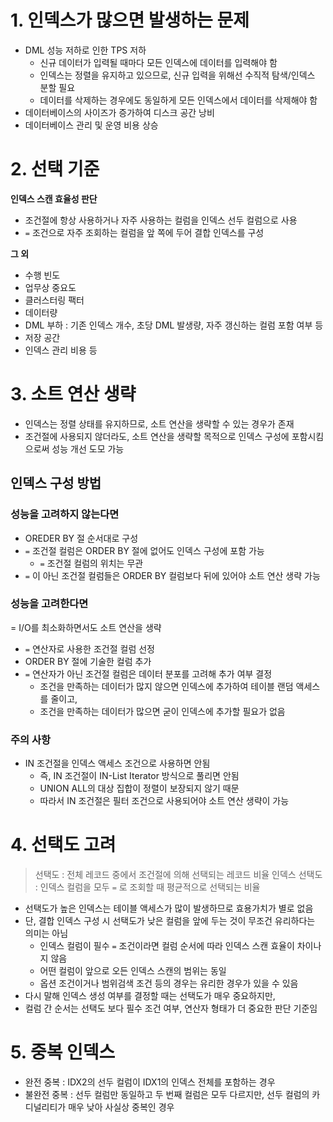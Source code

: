 # 1. 인덱스가 많으면 발생하는 문제
- DML 성능 저하로 인한 TPS 저하
	- 신규 데이터가 입력될 때마다 모든 인덱스에 데이터를 입력해야 함
	- 인덱스는 정렬을 유지하고 있으므로, 신규 입력을 위해선 수직적 탐색/인덱스 분할 필요
	- 데이터를 삭제하는 경우에도 동일하게 모든 인덱스에서 데이터를 삭제해야 함 
- 데이터베이스의 사이즈가 증가하여 디스크 공간 낭비
- 데이터베이스 관리 및 운영 비용 상승 

# 2. 선택 기준
**인덱스 스캔 효율성 판단** 
- 조건절에 항상 사용하거나 자주 사용하는 컬럼을 인덱스 선두 컬럼으로 사용
- `=` 조건으로 자주 조회하는 컬럼을 앞 쪽에 두어 결합 인덱스를 구성 

**그 외**
- 수행 빈도
- 업무상 중요도
- 클러스터링 팩터
- 데이터량
- DML 부하 : 기존 인덱스 개수, 초당 DML 발생량, 자주 갱신하는 컬럼 포함 여부 등
- 저장 공간
- 인덱스 관리 비용 등 

# 3. 소트 연산 생략
- 인덱스는 정렬 상태를 유지하므로, 소트 연산을 생략할 수 있는 경우가 존재
- 조건절에 사용되지 않더라도, 소트 연산을 생략할 목적으로 인덱스 구성에 포함시킴으로써 성능 개선 도모 가능 
## 인덱스 구성 방법
### 성능을 고려하지 않는다면 
- OREDER BY 절 순서대로 구성
- `=` 조건절 컬럼은 ORDER BY 절에 없어도 인덱스 구성에 포함 가능
	- `=` 조건절 컬럼의 위치는 무관
- `=` 이 아닌 조건절 컬럼들은 ORDER BY 컬럼보다 뒤에 있어야 소트 연산 생략 가능 
### 성능을 고려한다면
= I/O를 최소화하면서도 소트 연산을 생략

- `=` 연산자로 사용한 조건절 컬럼 선정
- ORDER BY 절에 기술한 컬럼 추가
- `=` 연산자가 아닌 조건절 컬럼은 데이터 분포를 고려해 추가 여부 결정 
	- 조건을 만족하는 데이터가 많지 않으면 인덱스에 추가하여 테이블 랜덤 액세스를 줄이고,
    - 조건을 만족하는 데이터가 많으면 굳이 인덱스에 추가할 필요가 없음
### 주의 사항
- IN 조건절을 인덱스 액세스 조건으로 사용하면 안됨
	- 즉, IN 조건절이 IN-List Iterator 방식으로 풀리면 안됨
    - UNION ALL의 대상 집합이 정렬이 보장되지 않기 때문 
    - 따라서 IN 조건절은 필터 조건으로 사용되어야 소트 연산 생략이 가능

# 4. 선택도 고려
> 선택도 : 전체 레코드 중에서 조건절에 의해 선택되는 레코드 비율
> 인덱스 선택도 : 인덱스 컬럼을 모두 `=` 로 조회할 때 평균적으로 선택되는 비율

- 선택도가 높은 인덱스는 테이블 액세스가 많이 발생하므로 효용가치가 별로 없음 
- 단, 결합 인덱스 구성 시 선택도가 낮은 컬럼을 앞에 두는 것이 무조건 유리하다는 의미는 아님
	- 인덱스 컬럼이 필수 `=` 조건이라면 컬럼 순서에 따라 인덱스 스캔 효율이 차이나지 않음 
    - 어떤 컬럼이 앞으로 오든 인덱스 스캔의 범위는 동일
   	- 옵션 조건이거나 범위검색 조건 등의 경우는 유리한 경우가 있을 수 있음
- 다시 말해 인덱스 생성 여부를 결정할 때는 선택도가 매우 중요하지만,
- 컬럼 간 순서는 선택도 보다 필수 조건 여부, 연산자 형태가 더 중요한 판단 기준임 

# 5. 중복 인덱스 
- 완전 중복 : IDX2의 선두 컬럼이 IDX1의 인덱스 전체를 포함하는 경우 
- 불완전 중복 : 선두 컬럼만 동일하고 두 번째 컬럼은 모두 다르지만, 선두 컬럼의 카디널리티가 매우 낮아 사실상 중복인 경우 

  